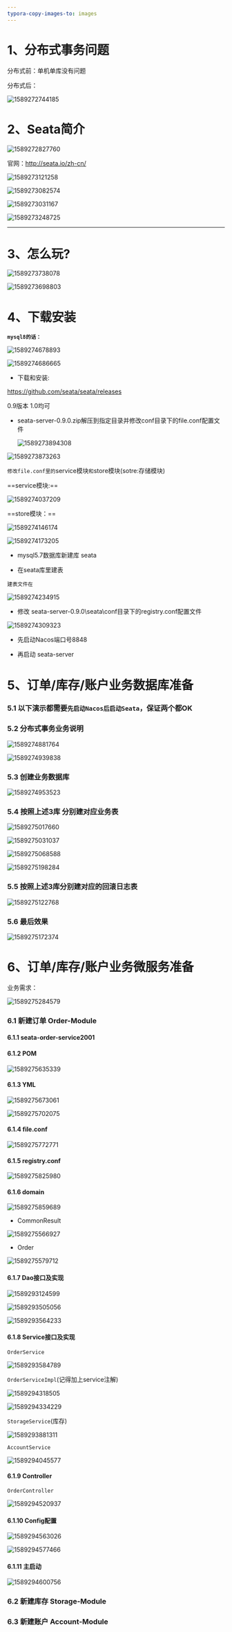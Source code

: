 ```yaml
---
typora-copy-images-to: images
---
```


# 1、分布式事务问题

分布式前：单机单库没有问题

分布式后：

![1589272744185](images/1589272744185.png)

# 2、Seata简介

![1589272827760](images/1589272827760.png)

官网：http://seata.io/zh-cn/

![1589273121258](images/1589273121258.png)

![1589273082574](images/1589273082574.png)

![1589273031167](images/1589273031167.png)

![1589273248725](images/1589273248725.png)

***





# 3、怎么玩?

![1589273738078](images/1589273738078.png)



![1589273698803](images/1589273698803.png)

# 4、下载安装

**`mysql8的话：`**

![1589274678893](images/1589274678893.png)

![1589274686665](images/1589274686665.png)

- 下载和安装:

https://github.com/seata/seata/releases

0.9版本 1.0均可

- seata-server-0.9.0.zip解压到指定目录并修改conf目录下的file.conf配置文件

  ![1589273894308](images/1589273894308.png)

![1589273873263](images/1589273873263.png)

`修改file.conf里的`service模块`和`store模块(sotre:存储模块)

==service模块:==

![1589274037209](images/1589274037209.png)

==store模块：==

![1589274146174](images/1589274146174.png)

![1589274173205](images/1589274173205.png)



- mysql5.7数据库新建库 seata



- 在seata库里建表

`建表文件在`

![1589274234915](images/1589274234915.png)

- 修改 seata-server-0.9.0\seata\conf目录下的registry.conf配置文件

![1589274309323](images/1589274309323.png)

- 先启动Nacos端口号8848



- 再启动 seata-server



# 5、订单/库存/账户业务数据库准备

### 5.1 以下演示都需要`先启动Nacos后启动Seata`，保证两个都OK



### 5.2 分布式事务业务说明

![1589274881764](images/1589274881764.png)

![1589274939838](images/1589274939838.png)

### 5.3 创建业务数据库

![1589274953523](images/1589274953523.png)

### 5.4 按照上述3库 分别建对应业务表

![1589275017660](images/1589275017660.png)

![1589275031037](images/1589275031037.png)

![1589275068588](images/1589275068588.png)

![1589275198284](images/1589275198284.png)

### 5.5 按照上述3库分别建对应的回滚日志表

![1589275122768](images/1589275122768.png)



### 5.6 最后效果

![1589275172374](images/1589275172374.png)

# 6、订单/库存/账户业务微服务准备

业务需求：

![1589275284579](images/1589275284579.png)

### 6.1 新建订单 Order-Module

#### 6.1.1 seata-order-service2001



#### 6.1.2 POM

![1589275635339](images/1589275635339.png)

#### 6.1.3 YML

![1589275673061](images/1589275673061.png)

![1589275702075](images/1589275702075.png)

#### 6.1.4 file.conf

![1589275772771](images/1589275772771.png)

#### 6.1.5 registry.conf

![1589275825980](images/1589275825980.png)

#### 6.1.6 domain

![1589275859689](images/1589275859689.png)

- CommonResult

![1589275566927](images/1589275566927.png)

- Order

![1589275579712](images/1589275579712.png)

#### 6.1.7 Dao接口及实现

![1589293124599](images/1589293124599.png)

![1589293505056](images/1589293505056.png)

![1589293564233](images/1589293564233.png)

#### 6.1.8 Service接口及实现

`OrderService`

![1589293584789](images/1589293584789.png)

`OrderServiceImpl`(记得加上service注解)

![1589294318505](images/1589294318505.png)

![1589294334229](images/1589294334229.png)



`StorageService`(库存)

![1589293881311](images/1589293881311.png)

`AccountService`

![1589294045577](images/1589294045577.png)

#### 6.1.9 Controller

`OrderController`

![1589294520937](images/1589294520937.png)



#### 6.1.10 Config配置

![1589294563026](images/1589294563026.png)

![1589294577466](images/1589294577466.png)

#### 6.1.11 主启动

![1589294600756](images/1589294600756.png)

### 6.2 新建库存 Storage-Module



### 6.3 新建账户 Account-Module